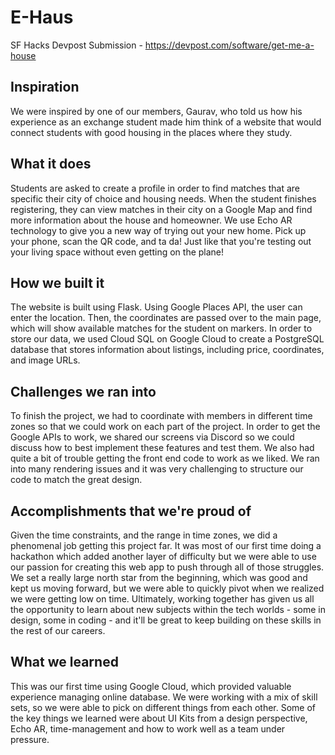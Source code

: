 # E-Haus

SF Hacks Devpost Submission - https://devpost.com/software/get-me-a-house

## Inspiration
We were inspired by one of our members, Gaurav, who told us how his experience as an exchange student made him think of a website that would connect students with good housing in the places where they study.

## What it does
Students are asked to create a profile in order to find matches that are specific their city of choice and housing needs. When the student finishes registering, they can view matches in their city on a Google Map and find more information about the house and homeowner. We use Echo AR technology to give you a new way of trying out your new home. Pick up your phone, scan the QR code, and ta da! Just like that you're testing out your living space without even getting on the plane!

## How we built it
The website is built using Flask. Using Google Places API, the user can enter the location. Then, the coordinates are passed over to the main page, which will show available matches for the student on markers. In order to store our data, we used Cloud SQL on Google Cloud to create a PostgreSQL database that stores information about listings, including price, coordinates, and image URLs.

## Challenges we ran into
To finish the project, we had to coordinate with members in different time zones so that we could work on each part of the project. In order to get the Google APIs to work, we shared our screens via Discord so we could discuss how to best implement these features and test them. We also had quite a bit of trouble getting the front end code to work as we liked. We ran into many rendering issues and it was very challenging to structure our code to match the great design.

## Accomplishments that we're proud of
Given the time constraints, and the range in time zones, we did a phenomenal job getting this project far. It was most of our first time doing a hackathon which added another layer of difficulty but we were able to use our passion for creating this web app to push through all of those struggles. We set a really large north star from the beginning, which was good and kept us moving forward, but we were able to quickly pivot when we realized we were getting low on time. Ultimately, working together has given us all the opportunity to learn about new subjects within the tech worlds - some in design, some in coding - and it'll be great to keep building on these skills in the rest of our careers.

## What we learned
This was our first time using Google Cloud, which provided valuable experience managing online database. We were working with a mix of skill sets, so we were able to pick on different things from each other. Some of the key things we learned were about UI Kits from a design perspective, Echo AR, time-management and how to work well as a team under pressure.
